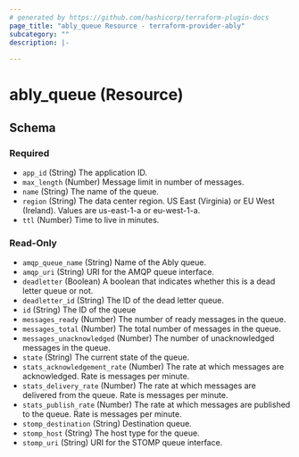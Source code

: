 ```yaml
---
# generated by https://github.com/hashicorp/terraform-plugin-docs
page_title: "ably_queue Resource - terraform-provider-ably"
subcategory: ""
description: |-
  
---
```


# ably_queue (Resource)





<!-- schema generated by tfplugindocs -->
## Schema

### Required

- `app_id` (String) The application ID.
- `max_length` (Number) Message limit in number of messages.
- `name` (String) The name of the queue.
- `region` (String) The data center region. US East (Virginia) or EU West (Ireland). Values are us-east-1-a or eu-west-1-a.
- `ttl` (Number) Time to live in minutes.

### Read-Only

- `amqp_queue_name` (String) Name of the Ably queue.
- `amqp_uri` (String) URI for the AMQP queue interface.
- `deadletter` (Boolean) A boolean that indicates whether this is a dead letter queue or not.
- `deadletter_id` (String) The ID of the dead letter queue.
- `id` (String) The ID of the queue
- `messages_ready` (Number) The number of ready messages in the queue.
- `messages_total` (Number) The total number of messages in the queue.
- `messages_unacknowledged` (Number) The number of unacknowledged messages in the queue.
- `state` (String) The current state of the queue.
- `stats_acknowledgement_rate` (Number) The rate at which messages are acknowledged. Rate is messages per minute.
- `stats_delivery_rate` (Number) The rate at which messages are delivered from the queue. Rate is messages per minute.
- `stats_publish_rate` (Number) The rate at which messages are published to the queue. Rate is messages per minute.
- `stomp_destination` (String) Destination queue.
- `stomp_host` (String) The host type for the queue.
- `stomp_uri` (String) URI for the STOMP queue interface.


